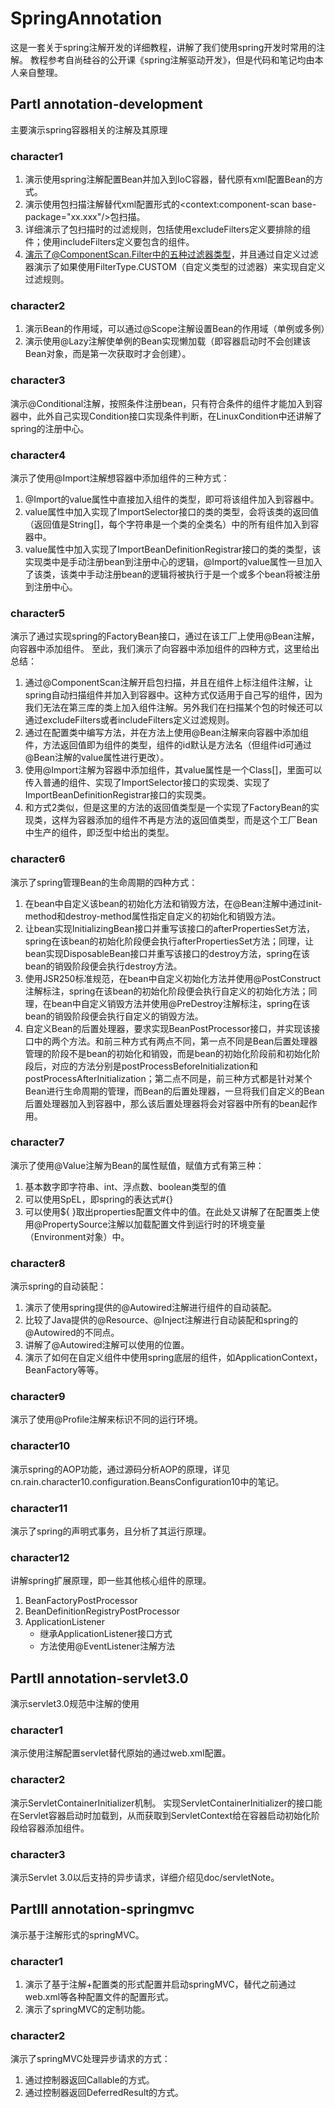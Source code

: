 # SpringAnnotation
这是一套关于spring注解开发的详细教程，讲解了我们使用spring开发时常用的注解。
教程参考自尚硅谷的公开课《spring注解驱动开发》，但是代码和笔记均由本人亲自整理。

## PartⅠ annotation-development
主要演示spring容器相关的注解及其原理

### character1

1. 演示使用spring注解配置Bean并加入到IoC容器，替代原有xml配置Bean的方式。
2. 演示使用包扫描注解替代xml配置形式的<context:component-scan base-package="xx.xxx"/>包扫描。
3. 详细演示了包扫描时的过滤规则，包括使用excludeFilters定义要排除的组件；使用includeFilters定义要包含的组件。
4. 演示了@ComponentScan.Filter中的五种过滤器类型，并且通过自定义过滤器演示了如果使用FilterType.CUSTOM（自定义类型的过滤器）来实现自定义过滤规则。

### character2

1. 演示Bean的作用域，可以通过@Scope注解设置Bean的作用域（单例或多例）
2. 演示使用@Lazy注解使单例的Bean实现懒加载（即容器启动时不会创建该Bean对象，而是第一次获取时才会创建）。

### character3
演示@Conditional注解，按照条件注册bean，只有符合条件的组件才能加入到容器中，此外自己实现Condition接口实现条件判断，在LinuxCondition中还讲解了spring的注册中心。

### character4
演示了使用@Import注解想容器中添加组件的三种方式：

1. @Import的value属性中直接加入组件的类型，即可将该组件加入到容器中。
2. value属性中加入实现了ImportSelector接口的类的类型，会将该类的返回值（返回值是String[]，每个字符串是一个类的全类名）中的所有组件加入到容器中。
3. value属性中加入实现了ImportBeanDefinitionRegistrar接口的类的类型，该实现类中是手动注册bean到注册中心的逻辑，@Import的value属性一旦加入了该类，该类中手动注册bean的逻辑将被执行于是一个或多个bean将被注册到注册中心。

### character5
演示了通过实现spring的FactoryBean<T>接口，通过在该工厂上使用@Bean注解，向容器中添加<T>组件。
至此，我们演示了向容器中添加组件的四种方式，这里给出总结：

1. 通过@ComponentScan注解开启包扫描，并且在组件上标注组件注解，让spring自动扫描组件并加入到容器中。这种方式仅适用于自己写的组件，因为我们无法在第三库的类上加入组件注解。另外我们在扫描某个包的时候还可以通过excludeFilters或者includeFilters定义过滤规则。
2. 通过在配置类中编写方法，并在方法上使用@Bean注解来向容器中添加组件，方法返回值即为组件的类型，组件的id默认是方法名（但组件id可通过@Bean注解的value属性进行更改）。
3. 使用@Import注解为容器中添加组件，其value属性是一个Class[]，里面可以传入普通的组件、实现了ImportSelector接口的实现类、实现了ImportBeanDefinitionRegistrar接口的实现类。
4. 和方式2类似，但是这里的方法的返回值类型是一个实现了FactoryBean<T>的实现类，这样为容器添加的组件不再是方法的返回值类型，而是这个工厂Bean中生产的组件，即泛型<T>中给出的类型。

### character6
演示了spring管理Bean的生命周期的四种方式：
1. 在bean中自定义该bean的初始化方法和销毁方法，在@Bean注解中通过init-method和destroy-method属性指定自定义的初始化和销毁方法。
2. 让bean实现InitializingBean接口并重写该接口的afterPropertiesSet方法，spring在该bean的初始化阶段便会执行afterPropertiesSet方法；同理，让bean实现DisposableBean接口并重写该接口的destroy方法，spring在该bean的销毁阶段便会执行destroy方法。
3. 使用JSR250标准规范，在bean中自定义初始化方法并使用@PostConstruct注解标注，spring在该bean的初始化阶段便会执行自定义的初始化方法；同理，在bean中自定义销毁方法并使用@PreDestroy注解标注，spring在该bean的销毁阶段便会执行自定义的销毁方法。
4. 自定义Bean的后置处理器，要求实现BeanPostProcessor接口，并实现该接口中的两个方法。和前三种方式有两点不同，第一点不同是Bean后置处理器管理的阶段不是bean的初始化和销毁，而是bean的初始化阶段前和初始化阶段后，对应的方法分别是postProcessBeforeInitialization和postProcessAfterInitialization；第二点不同是，前三种方式都是针对某个Bean进行生命周期的管理，而Bean的后置处理器，一旦将我们自定义的Bean后置处理器加入到容器中，那么该后置处理器将会对容器中所有的bean起作用。

### character7
演示了使用@Value注解为Bean的属性赋值，赋值方式有第三种：
1. 基本数字即字符串、int、浮点数、boolean类型的值
2. 可以使用SpEL，即spring的表达式#{}
3. 可以使用${ }取出properties配置文件中的值。在此处又讲解了在配置类上使用@PropertySource注解以加载配置文件到运行时的环境变量（Environment对象）中。

### character8
演示spring的自动装配：
1. 演示了使用spring提供的@Autowired注解进行组件的自动装配。
2. 比较了Java提供的@Resource、@Inject注解进行自动装配和spring的@Autowired的不同点。
3. 讲解了@Autowired注解可以使用的位置。
4. 演示了如何在自定义组件中使用spring底层的组件，如ApplicationContext，BeanFactory等等。

### character9
演示了使用@Profile注解来标识不同的运行环境。

### character10
演示spring的AOP功能，通过源码分析AOP的原理，详见cn.rain.character10.configuration.BeansConfiguration10中的笔记。

### character11
演示了spring的声明式事务，且分析了其运行原理。

### character12
讲解spring扩展原理，即一些其他核心组件的原理。
1. BeanFactoryPostProcessor
2. BeanDefinitionRegistryPostProcessor
3. ApplicationListener
   - 继承ApplicationListener<E>接口方式
   - 方法使用@EventListener注解方法
   
## PartⅡ annotation-servlet3.0
演示servlet3.0规范中注解的使用

### character1
演示使用注解配置servlet替代原始的通过web.xml配置。

### character2 
演示ServletContainerInitializer机制。
实现ServletContainerInitializer的接口能在Servlet容器启动时加载到，从而获取到ServletContext给在容器启动初始化阶段给容器添加组件。

### character3
演示Servlet 3.0以后支持的异步请求，详细介绍见doc/servletNote。

## PartⅢ annotation-springmvc
演示基于注解形式的springMVC。

### character1
1. 演示了基于注解+配置类的形式配置并启动springMVC，替代之前通过web.xml等各种配置文件的配置形式。
2. 演示了springMVC的定制功能。

### character2
演示了springMVC处理异步请求的方式：
1. 通过控制器返回Callable<E>的方式。
2. 通过控制器返回DeferredResult<E>的方式。

